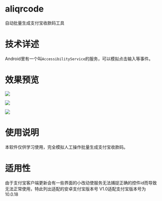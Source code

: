 # aliqrcode
自动批量生成支付宝收款码工具

# 技术详述
Android里有一个叫`AccessibilityService`的服务，可以模拟点击输入等事件。

# 效果预览
![](https://github.com/jtrixs/aliqrcode/blob/master/screen_recrod/1.gif)

![](https://github.com/jtrixs/aliqrcode/blob/master/screen_recrod/2.gif)

![](https://github.com/jtrixs/aliqrcode/blob/master/screen_recrod/3.gif)

# 使用说明
本软件仅供学习使用，完全模拟人工操作批量生成支付宝收款码。

# 适用性
由于支付宝客户端更新会有一些界面的小改动使服务无法捕捉正确的控件id而导致无法正常使用，特此列出适配的安卓支付宝版本号
V1.0适配支付宝版本号为10.0.18
